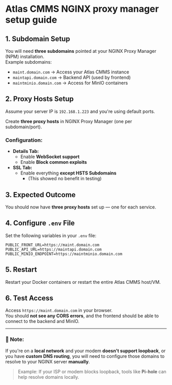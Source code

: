 # Atlas CMMS NGINX proxy manager setup guide

## 1. Subdomain Setup

You will need **three subdomains** pointed at your NGINX Proxy Manager (NPM) installation.  
Example subdomains:

- `maint.domain.com` → Access your Atlas CMMS instance
- `maintapi.domain.com` → Backend API (used by frontend)
- `maintminio.domain.com` → Access for MinIO containers

## 2. Proxy Hosts Setup

Assume your server IP is `192.168.1.223` and you're using default ports.

Create **three proxy hosts** in NGINX Proxy Manager (one per subdomain/port).

### Configuration:

- **Details Tab:**
  - Enable **WebSocket support**
  - Enable **Block common exploits**
- **SSL Tab:**
  - Enable everything **except HSTS Subdomains**
    - (This showed no benefit in testing)

## 3. Expected Outcome

You should now have **three proxy hosts** set up — one for each service.

## 4. Configure `.env` File

Set the following variables in your `.env` file:

```env
PUBLIC_FRONT_URL=https://maint.domain.com
PUBLIC_API_URL=https://maintapi.domain.com
PUBLIC_MINIO_ENDPOINT=https://maintminio.domain.com
```

## 5. Restart

Restart your Docker containers or restart the entire Atlas CMMS host/VM.

## 6. Test Access

Access `https://maint.domain.com` in your browser.  
You should **not see any CORS errors**, and the frontend should be able to connect to the backend and MinIO.

---

### 📝 Note:

If you're on a **local network** and your modem **doesn't support loopback**, or you have **custom DNS routing**, you will need to configure those domains to resolve to your NGINX server **manually**.

> Example: If your ISP or modem blocks loopback, tools like **Pi-hole** can help resolve domains locally.